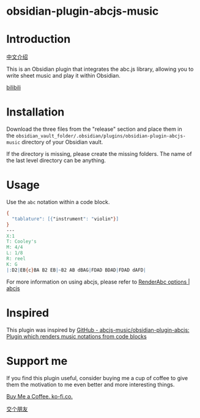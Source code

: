 # obsidian-plugin-abcjs-music

# Introduction

[中文介绍](https://github.com/koory1st/obsidian-plugin-abcjs-music/blob/main/README.cn.md)

This is an Obsidian plugin that integrates the abc.js library, allowing you to write sheet music and play it within Obsidian.

[bilibili](https://www.bilibili.com/video/BV1zC4y1979J/?vd_source=32aa48efac411791ee62bf9629d081f6)



# Installation

Download the three files from the "release" section and place them in the `obsidian_vault_folder/.obsidian/plugins/obsidian-plugin-abcjs-music` directory of your Obsidian vault. 

If the directory is missing, please create the missing folders. The name of the last level directory can be anything.

# Usage

Use the `abc` notation within a code block.

```abc
{
  "tablature": [{"instrument": "violin"}]
}
---
X:1
T: Cooley's
M: 4/4
L: 1/8
R: reel
K: G
|:D2|EB{c}BA B2 EB|~B2 AB dBAG|FDAD BDAD|FDAD dAFD|
```

For more information on using abcjs, please refer to [RenderAbc options | abcjs](https://paulrosen.github.io/abcjs/visual/render-abc-options.html)

# Inspired

This plugin was inspired by [GitHub - abcjs-music/obsidian-plugin-abcjs: Plugin which renders music notations from code blocks](https://github.com/abcjs-music/obsidian-plugin-abcjs)

# Support me

If you find this plugin useful, consider buying me a cup of coffee to give them the motivation to me even better and more interesting things.

[Buy Me a Coffee. ko-fi.co.](https://ko-fi.com/levygu)


[交个朋友](https://afdian.net/album/846832aca96311eeb20c5254001e7c00)
